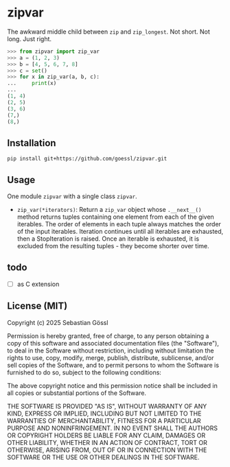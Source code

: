 # zipvar

The awkward middle child between `zip` and `zip_longest`.
Not short. Not long. Just right.
```python
>>> from zipvar import zip_var
>>> a = (1, 2, 3)
>>> b = [4, 5, 6, 7, 8]
>>> c = set()
>>> for x in zip_var(a, b, c):
...     print(x)
...
(1, 4)
(2, 5)
(3, 6)
(7,)
(8,)
```

## Installation

```console
pip install git+https://github.com/goessl/zipvar.git
```

## Usage

One module `zipvar` with a single class `zipvar`.

- `zip_var(*iterators)`: Return a `zip_var` object whose `.__next__()` method
returns tuples containing one element from each of the given iterables. The
order of elements in each tuple always matches the order of the input
iterables. Iteration continues until all iterables are exhausted, then a
StopIteration is raised. Once an iterable is exhausted, it is excluded from
the resulting tuples - they become shorter over time.

## todo

 - [ ] as C extension

## License (MIT)

Copyright (c) 2025 Sebastian Gössl

Permission is hereby granted, free of charge, to any person obtaining a copy
of this software and associated documentation files (the "Software"), to deal
in the Software without restriction, including without limitation the rights
to use, copy, modify, merge, publish, distribute, sublicense, and/or sell
copies of the Software, and to permit persons to whom the Software is
furnished to do so, subject to the following conditions:

The above copyright notice and this permission notice shall be included in all
copies or substantial portions of the Software.

THE SOFTWARE IS PROVIDED "AS IS", WITHOUT WARRANTY OF ANY KIND, EXPRESS OR
IMPLIED, INCLUDING BUT NOT LIMITED TO THE WARRANTIES OF MERCHANTABILITY,
FITNESS FOR A PARTICULAR PURPOSE AND NONINFRINGEMENT. IN NO EVENT SHALL THE
AUTHORS OR COPYRIGHT HOLDERS BE LIABLE FOR ANY CLAIM, DAMAGES OR OTHER
LIABILITY, WHETHER IN AN ACTION OF CONTRACT, TORT OR OTHERWISE, ARISING FROM,
OUT OF OR IN CONNECTION WITH THE SOFTWARE OR THE USE OR OTHER DEALINGS IN THE
SOFTWARE.
